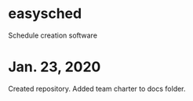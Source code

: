 # easysched
Schedule creation software

# Jan. 23, 2020
Created repository.
Added team charter to docs folder.